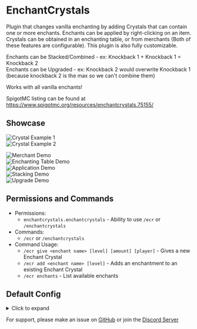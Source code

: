 # EnchantCrystals

Plugin that changes vanilla enchanting by adding Crystals that can contain one or more enchants. Enchants can be applied
by right-clicking on an item. Crystals can be obtained in an enchanting table, or from merchants (Both of these features
are configurable). This plugin is also fully customizable.

Enchants can be Stacked/Combined - ex: Knockback 1 + Knockback 1 = Knockback 2<br>
Enchants can be Upgraded - ex: Knockback 2 would overwrite Knockback 1 (because knockback 2 is the max so we can't combine them)

Works with all vanilla enchants!

SpigotMC listing can be found at https://www.spigotmc.org/resources/enchantcrystals.75155/

## Showcase

![Crystal Example 1](https://i.imgur.com/QAJrvak.png) <br>
![Crystal Example 2](https://i.imgur.com/PjmRzo5.png)

![Merchant Demo](https://i.imgur.com/j63FXFv.gif) <br>
![Enchanting Table Demo](https://i.imgur.com/5tD3O1F.gif) <br>
![Application Demo](https://i.imgur.com/RgQbI8P.gif) <br>
![Stacking Demo](https://i.imgur.com/naL8H43.gif) <br>
![Upgrade Demo](https://i.imgur.com/drMuA9y.gif) <br>

## Permissions and Commands

- Permissions:
    - ``enchantcrystals.enchantcrystals`` - Ability to use ``/ecr`` or ``/enchantcrystals``
- Commands:
    - ``/ecr`` or ``/enchantcrystals``
- Command Usage:
    - ``/ecr give <enchant name> [level] [amount] [player]`` - Gives a new Enchant Crystal
    - ``/ecr add <enchant name> [level]`` - Adds an enchantment to an existing Enchant Crystal
    - ``/ecr enchants`` - List available enchants

## Default Config

<details>
  <summary>Click to expand</summary>

```
# Made by Puyodead1
settings:
  enchanting_tables:
    enabled: false # Setting this to true will change enchanted books to crystals in enchantment tables
    require_lapis: true

  merchants:
    # Changing this from true to false will not affect any merchants that have already been interacted with!
    enabled: false # Setting this to true will change enchanted books to crystals in merchant trades
  item:
    material: NETHER_STAR # https://hub.spigotmc.org/javadocs/bukkit/org/bukkit/Material.html (Don't use legacy names)
    display_name: "&6Enchantment Crystal &8[&7%ENCHANTMENT_COUNT% %ENCHANTMENT_STRING%&8]"
    enchant_lore: "&7%ENCHANTMENT_NAME% %ENCHANTMENT_LEVEL%"
    lore:
      - ""
      - "&7Right click on an item to apply."

messages:
  enchantment_plural: "Enchantments"
  enchantment_singular: "Enchantment"
  already_enchanted: "&cThat item already contains this enchantment!"
  enchantment_success: "&aSuccessfully applied &e%ENCHANTMENT_NAME% %ENCHANTMENT_LEVEL% &ato &e%ITEM_DISPLAY_NAME%&a!"
  enchantment_bounds_error: "&cEnchantment level out of bounds! Must be between %ENCHANTMENT_LEVEL_START% and %ENCHANTMENT_LEVEL_MAX%"
  enchantment_conflict: "&e%OTHER_ENCHANTMENT_NAME% &cconflicts with this enchantment&c!"
  enchantment_max_exceed: "&e%ENCHANTMENT_NAME% &ccannot be combined as it would exceed the maximum level!"
  enchantment_upgraded: "&aSuccessfully upgraded &e%ENCHANTMENT_NAME% &afrom level &e%ENCHANTMENT_LEVEL_OLD% &ato level &e%ENCHANTMENT_LEVEL_NEW%&a!"
  invalid_item: "&e%ENCHANTMENT_NAME% &ccannot be applied to &e%ITEM_DISPLAY_NAME%!"
  invalid_player: "&cInvalid player specified!"
  invalid_enchantment: "&cInvalid Enchantment! Check &e/gc enchants &cfor a list of valid enchantments."
  missing_permission: "&cYou do not have permission to run that command!"
  crystal_given: "&aAdded &ex%CRYSTAL_AMOUNT% %ENCHANTMENT_NAME% &6Enchantment Crystal &ato your inventory!"
  crystal_given_to_player: "&a%PLAYER_NAME% has been given &ex%CRYSTAL_AMOUNT% %ENCHANTMENT_NAME%&a!"
  crystal_received: "&aYou have been given &ex%CRYSTAL_AMOUNT% %ENCHANTMENT_NAME% &afrom &e%PLAYER_NAME%&a!"
  creative_error: "&cYou cannot apply crystals in creative mode!"
  add_invalid_item: "&cYou must be holding an &6Enchantment Crystal &cto apply enchants!"
  add_success: "&e%ENCHANTMENT_NAME% &ahas been added to the crystal!"
```

</details>

For support, please make an issue on [GitHub](https://github.com/Puyodead1/EnchantCrystals/issues/new) or join
the [Discord Server](https://discord.gg/tMzrSxQ)
